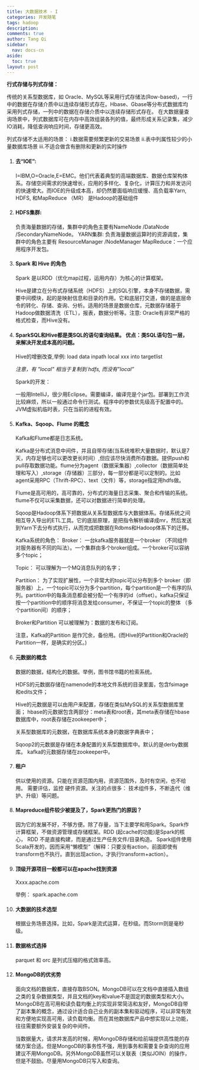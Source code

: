 ```yaml
---
title: 大数据技术 - I
categories: 开发随笔
tags: hadoop
description: 
comments: true
author: Tang Qi
sidebar:
  nav: docs-cn
aside:
  toc: true
layout: post
---
```


**行式存储与列式存储：**

传统的关系型数据库，如 Oracle、MySQL等采用行式存储法(Row-based)，一行中的数据在存储介质中以连续存储形式存在。Hbase、Gbase等分布式数据库均采用列式存储，一列中的数据在存储介质中以连续存储形式存在。 在大数据量查询场景中，列式数据库可在内存中高效组装各列的值，最终形成关系记录集，减少IO消耗，降低查询响应时间，存储更高效。

列式存储不太适用的场景：
	i.数据需要频繁更新的交易场景
	ii.表中列属性较少的小量数据库场景
	iii.不适合做含有删除和更新的实时操作

<!--more-->

1. #### 去“IOE”: 
   
   I=IBM,O=Oracle,E=EMC。他们代表着典型的高端数据库、数据仓库架构体系。存储空间需求的快速增长，应用的多样化、复杂化，计算压力和并发访问的快速增大。而IOE的升级成本高，却仍然要面临响应缓慢、高负载率Yarn, HDFS, 和MapReduce （MR） 是Hadoop的基础组件
   
2. #### HDFS集群:
   
   负责海量数据的存储，集群中的角色主要有NameNode /DataNode /SecondaryNameNode。
   YARN集群: 负责海量数据运算时的资源调度，集群中的角色主要有 ResourceManager /NodeManager
   MapReduce：一个应用程序开发包。
   
3. #### Spark 和 Hive 的角色
   
   Spark 是以RDD（优化map过程，运用内存）为核心的计算框架。
   
   Hive是建立在分布式存储系统（HDFS）上的SQL引擎，本身不存储数据，需要中间模块，起的是映射信息和目录的作用。它和底层打交道，做的是底层命令的转化、存储、查询、分析。适用的场景是数据仓库，元数据存储基于Hadoop做数据清洗（ETL），报表，数据分析等。注意: Oracle有非常严格的格式检查，而Hive没有。
   
4. #### SparkSQL和Hive都是类SQL的语句查询结果。 优点：类SQL语句包一层，来解决开发成本高的问题。

   Hive的增删改查,举例:  load data inpath local xxx into targetlist

   *注意，有 "local" 相当于复制到 hdfs, 而没有”local”*

   Spark的开发：

   一般用IntelliJ，很少用Eclipse。需要编译，编译完是个jar包。部署到工作流比较麻烦，所以一般通过命令行测试。程序中的参数优先级高于配置中的。JVM虚拟机临时表，只在当前的进程有效。

5. #### Kafka、Sqoop、Flume 的概念

   Kafka和Flume都是日志系统。

   Kafka是分布式消息中间件，并且自带存储(当系统堆积大量数据时，默认是7天，内存足够也可以更改更长时间）,但应该尽快消费所存数据。提供push和pull存取数据功能。flume分为agent（数据采集器）,collector（数据简单处理和写入）,storage（存储器）三部分，每一部分都是可以定制的。比如agent采用RPC（Thrift-RPC）、text（文件）等，storage指定用hdfs做。

   Flume是高可用的，高可靠的，分布式的海量日志采集、聚合和传输的系统。flume不仅可以采集数据，还可以对数据进行简单的处理。

   Sqoop是Hadoop体系下把数据从关系型数据库与大数据体系。存储系统之间相互导入导出的ETL工具。它的底层原理，是把指令解析编译成mr，然后发送到Yarn下去分布式执行，从而完成把数据在Rdbms和Hadoop体系下的迁移。

   Kafka系统的角色：
   Broker：
   一台kafka服务器就是一个broker （不同组件对服务器有不同的叫法）。一个集群由多个broker组成。一个broker可以容纳多个topic；

   Topic：
   可以理解为一个MQ消息队列的名字；

   Partition：
   为了实现扩展性，一个非常大的topic可以分布到多个 broker（即服务器）上，一个topic可以分为多个partition，每个partition是一个有序的队列。partition中的每条消息都会被分配一个有序的id（offset）。kafka只保证按一个partition中的顺序将消息发给consumer，不保证一个topic的整体 （多个partition间）的顺序；

   Broker和Partition 可以被理解为：数据的发布和订阅。

   注意，Kafka的Partition 是作冗余，备份用。(而Hive的Partition和Oracle的Partition一样，是确实的分区。)

6. #### 元数据的概念


   数据的数据，结构化的数据。举例，图书馆书籍的检索系统。

   HDFS的元数据存储在namenode的本地文件系统的目录里面，包含fsimage和edits文件；

   Hive的元数据是可以由用户来配置，存储在类似MySQL的关系型数据库里面；
   hbase的元数据包含两部分：meta表和root表，其meta表存储在hbase数据库中，root表存储在zookeeper中；

   关系型数据库的元数据，在数据库系统本身的数据字典表中；

   Sqoop2的元数据是存储在本身配置的关系型数据库中。默认的是derby数据库。
   kafka的元数据存储在zookeeper中。

7. #### 租户

   供以使用的资源。只能在资源范围内用，资源范围外，及时有空闲，也不给用。 需要评估，监控 硬件资源。关注的点很多： 技术组件多，不断迭代（维护、升级）等问题。

8. #### Mapreduce组件较少被提及了，Spark更热门的原因？

   因为它的发展不好，不够方便。除了存量，当下主要学和用Spark。Spark作计算框架，不做资源管理或存储框架。RDD (起cache的功能)是Spark的核心， RDD 不是直接构建，而是通过生产任务文件/目录构造。 Spark组件使用Scala开发的，因而采用“懒模型”（解释：只要没有action，前面即使有transform也不执行。直到出现action，才执行transform+action）。

9. #### 顶级开源项目一般都可以在apache找到资源
   
   Xxxx.apache.com
   
   举例： spark.apache.com
   
10. #### 大数据的技术选型
    
    根据业务场景选择。比如，Spark是流式运算，在秒级。而Storm则是毫秒级。
    
11. #### 数据格式选择
    
    parquet 和 orc  是列式压缩的格式效率高。
    
12. #### MongoDB的优劣势

    面向文档的数据库，直接存取BSON。MongoDB可以在文档中直接插入数组之类的复杂数据类型，并且文档的key和value不是固定的数据类型和大小。MongoDB在高可用和读负载均衡上的实现非常简洁和友好，MongoDB自带了副本集的概念，通过设计适合自己业务的副本集和驱动程序，可以非常有效和方便地实现高可用，读负载均衡。而在其他数据库产品中想实现以上功能，往往需要额外安装复杂的中间件。

    当数据量大，请求并发高的时候，用MongoDB存储和给前端提供高性能的存储方案合适。但是MongoDB的事务性不强，用到事务和需要复杂查询的应用建议不用MongoDB。另外MongoDB虽然可以关联表（类似JOIN）的操作，但是不鼓励。尽量用MongoDB只写入和查询。

    